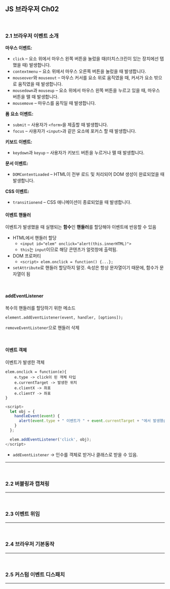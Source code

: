 ## JS 브라우저 Ch02

<br>

### 2.1 브라우저 이벤트 소개

**마우스 이벤트:**

- `click` – 요소 위에서 마우스 왼쪽 버튼을 눌렀을 때(터치스크린이 있는 장치에선 탭 했을 때) 발생합니다.
- `contextmenu` – 요소 위에서 마우스 오른쪽 버튼을 눌렀을 때 발생합니다.
- `mouseover`와 `mouseout` – 마우스 커서를 요소 위로 움직였을 때, 커서가 요소 밖으로 움직였을 때 발생합니다.
- `mousedown`과 `mouseup` – 요소 위에서 마우스 왼쪽 버튼을 누르고 있을 때, 마우스 버튼을 뗄 때 발생합니다.
- `mousemove` – 마우스를 움직일 때 발생합니다.

**폼 요소 이벤트:**

- `submit` – 사용자가 `<form>`을 제출할 때 발생합니다.
- `focus` – 사용자가 `<input>`과 같은 요소에 포커스 할 때 발생합니다.

**키보드 이벤트:**

- `keydown`과 `keyup` – 사용자가 키보드 버튼을 누르거나 뗄 때 발생합니다.

**문서 이벤트:**

- `DOMContentLoaded` – HTML이 전부 로드 및 처리되어 DOM 생성이 완료되었을 때 발생합니다.

**CSS 이벤트:**

- `transitionend` – CSS 애니메이션이 종료되었을 때 발생합니다.





#### 이벤트 핸들러

이벤트가 발생했을 때 실행되는 **함수**인 **핸들러**를 할당해야 이벤트에 반응할 수 있음

- HTML에서 핸들러 할당
  - `<input id="elem" onclick="alert(this.innerHTML)">`
  - `this`는 `input`이므로 해당 콘텐츠가 얼럿창에 출력됨.
- DOM 프로퍼티
  - `<script> elem.onclick = function() {...};`
- `setAttribute`로 핸들러 할당하지 말것. 속성은 항상 문자열이기 때문에, 함수가 문자열이 됨

<br>

#### addEventListener

복수의 핸들러를 할당하기 위한 메소드

`element.addEventListener(event, handler, [options]);`

`removeEventListener`으로 핸들러 삭제

<br>

#### 이벤트 객체

이벤트가 발생한 객체

```
elem.onclick = function(e){
	e.type -> click이 된 객체 타입
	e.currentTarget -> 발생한 위치
	e.clientX -> 좌표
	e.clientY -> 좌표
}
```

```javascript
<script>
  let obj = {
    handleEvent(event) {
      alert(event.type + " 이벤트가 " + event.currentTarget + "에서 발생했습니다.");
    }
  };

  elem.addEventListener('click', obj);
</script>
```

- `addEventListener` -> 인수를 객체로 받거나 클래스로 받을 수 있음.

---

<br>

### 2.2 버블링과 캡쳐링

---

<br>

### 2.3 이벤트 위임

---

<br>

### 2.4 브라우저 기본동작

----

<br>

### 2.5 커스텀 이벤트 디스패치

---

